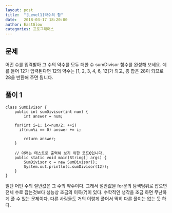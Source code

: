 ```yaml
---
layout: post
title:  "[Level1]약수의 합"
date:   2018-03-17 18:20:00
author: EastGlow
categories: 프로그래머스
---
```

## 문제

어떤 수를 입력받아 그 수의 약수를 모두 더한 수 sumDivisor 함수를 완성해 보세요.
예를 들어 12가 입력된다면 12의 약수는 [1, 2, 3, 4, 6, 12]가 되고, 총 합은 28이 되므로 28을 반환해 주면 됩니다.


## 풀이 1
~~~
class SumDivisor {
	public int sumDivisor(int num) {
		int answer = num;

    for(int i=1; i<=num/2; ++i)
      if(num%i == 0) answer += i;
    
		return answer;
	}

	// 아래는 테스트로 출력해 보기 위한 코드Q입니다.
	public static void main(String[] args) {
		SumDivisor c = new SumDivisor();
		System.out.println(c.sumDivisor(12));
	}
}
~~~
일단 어떤 수의 절반값은 그 수의 약수이다. 그래서 절반값을 for문의 탐색범위로 잡으면 전체 수로 잡는것보다 성능상 조금의 이득(?)이 있다. 수학적인 생각을 조금 하면 무난하게 풀 수 있는 문제이다. 다른 사람들도 거의 이렇게 풀어서 딱히 다른 풀이는 없는 듯 하다. 
